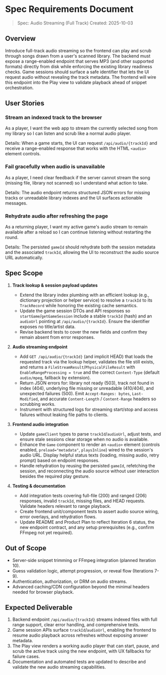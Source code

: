 # Spec Requirements Document

> Spec: Audio Streaming (Full Track)
> Created: 2025-10-03

## Overview

Introduce full-track audio streaming so the frontend can play and scrub through songs drawn from a user's scanned library. The backend must expose a range-enabled endpoint that serves MP3 (and other supported formats) directly from disk while enforcing the existing library readiness checks. Game sessions should surface a safe identifier that lets the UI request audio without revealing the track metadata. The frontend will wire this endpoint into the Play view to validate playback ahead of snippet orchestration.

## User Stories

### Stream an indexed track to the browser
As a player, I want the web app to stream the currently selected song from my library so I can listen and scrub like a normal audio player.

Details: When a game starts, the UI can request `/api/audio/{trackId}` and receive a range-enabled response that works with the HTML `<audio>` element controls.

### Fail gracefully when audio is unavailable
As a player, I need clear feedback if the server cannot stream the song (missing file, library not scanned) so I understand what action to take.

Details: The audio endpoint returns structured JSON errors for missing tracks or unreadable library indexes and the UI surfaces actionable messages.

### Rehydrate audio after refreshing the page
As a returning player, I want my active game's audio stream to remain available after a reload so I can continue listening without restarting the round.

Details: The persisted `gameId` should rehydrate both the session metadata and the associated `trackId`, allowing the UI to reconstruct the audio source URL automatically.

## Spec Scope

1. **Track lookup & session payload updates**
   - Extend the library index plumbing with an efficient lookup (e.g., dictionary projection or helper service) to resolve a `trackId` to its `TrackRecord` while honoring the existing cache semantics.
   - Update the game session DTOs and API responses so `startGame`/`getGameSession` include a stable `trackId` (hash) and an `audioUrl` pointing at `/api/audio/{trackId}`. Ensure the identifier exposes no title/artist data.
   - Revise backend tests to cover the new fields and confirm they remain absent from error responses.

2. **Audio streaming endpoint**
   - Add `GET /api/audio/{trackId}` (and implicit HEAD) that loads the requested track via the lookup helper, validates the file still exists, and returns a `FileStreamResult`/`PhysicalFileResult` with `EnableRangeProcessing = true` and the correct `Content-Type` (default `audio/mpeg`, fallback by extension).
   - Return JSON errors for: library not ready (503), track not found in index (404), underlying file missing or unreadable (410/404), and unexpected failures (500). Emit `Accept-Ranges: bytes`, `Last-Modified`, and accurate `Content-Length` / `Content-Range` headers so scrubbing works.
   - Instrument with structured logs for streaming start/stop and access failures without leaking file paths to clients.

3. **Frontend audio integration**
   - Update `gameClient` types to parse `trackId`/`audioUrl`, adjust tests, and ensure stale sessions clear storage when no audio is available.
   - Enhance the `Game` component to render an `<audio>` element (controls enabled, `preload="metadata"`, `playsInline`) wired to the session's audio URL. Display helpful status texts (loading, missing audio, retry prompt) based on endpoint responses.
   - Handle rehydration by reusing the persisted `gameId`, refetching the session, and reconnecting the audio source without user interaction besides the required play gesture.

4. **Testing & documentation**
   - Add integration tests covering full-file (200) and ranged (206) responses, invalid `trackId`, missing files, and HEAD requests. Validate headers relevant to range playback.
   - Create frontend unit/component tests to assert audio source wiring, error overlays, and rehydration flows.
   - Update README and Product Plan to reflect Iteration 6 status, the new endpoint contract, and any setup prerequisites (e.g., confirm FFmpeg not yet required).

## Out of Scope

- Server-side snippet trimming or FFmpeg integration (planned Iteration 10).
- Guess validation logic, attempt progression, or reveal flow (Iterations 7-9).
- Authentication, authorization, or DRM on audio streams.
- Advanced caching/CDN configuration beyond the minimal headers needed for browser playback.

## Expected Deliverable

1. Backend endpoint `/api/audio/{trackId}` streams indexed files with full range support, clear error handling, and comprehensive tests.
2. Game session APIs surface `trackId`/`audioUrl`, enabling the frontend to resume audio playback across refreshes without exposing answer metadata.
3. The Play view renders a working audio player that can start, pause, and scrub the active track using the new endpoint, with UX fallbacks for failure cases.
4. Documentation and automated tests are updated to describe and validate the new audio streaming capabilities.

